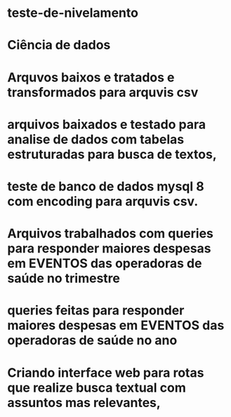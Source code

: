 # teste-de-nivelamento
# Ciência de dados
# Arquvos baixos e tratados e transformados para arquvis csv
# arquivos baixados e testado para analise de dados com tabelas estruturadas para busca de textos,
# teste de banco de dados mysql 8 com encoding para arquvis csv.
# Arquivos trabalhados com queries para responder maiores despesas em EVENTOS das operadoras de saúde no trimestre
# queries feitas para responder maiores  despesas em EVENTOS das operadoras de saúde no ano
# Criando interface web para rotas que realize busca textual com assuntos mas relevantes,
